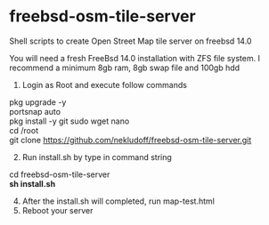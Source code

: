 # freebsd-osm-tile-server

Shell scripts to create Open Street Map tile server on freebsd 14.0

You will need a fresh FreeBsd 14.0 installation with ZFS file system. I recommend a minimum 8gb ram, 8gb swap file and 100gb hdd

1. Login as Root and execute follow commands <br>

pkg upgrade -y <br>
portsnap auto <br>
pkg install -y git sudo wget nano<br>
cd /root <br>
git clone https://github.com/nekludoff/freebsd-osm-tile-server.git <br>

2. Run install.sh by type in command string 

cd freebsd-osm-tile-server <br>
<b>sh install.sh</b><br>

4. After the install.sh will completed, run map-test.html
5. Reboot your server
